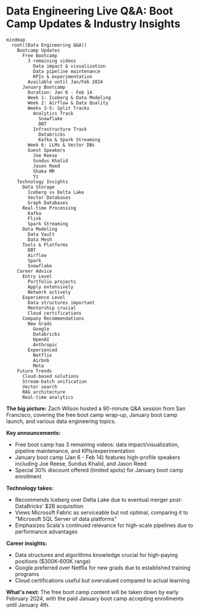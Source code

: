 # Data Engineering Live Q&A: Boot Camp Updates & Industry Insights

```mermaid
mindmap
  root((Data Engineering Q&A))
    Bootcamp Updates
      Free Bootcamp
        3 remaining videos
          Data impact & visualization
          Data pipeline maintenance
          KPIs & experimentation
        Available until Jan/Feb 2024
      January Bootcamp
        Duration: Jan 6 - Feb 14
        Week 1: Iceberg & Data Modeling
        Week 2: Airflow & Data Quality
        Weeks 3-5: Split Tracks
          Analytics Track
            Snowflake
            DBT
          Infrastructure Track
            Databricks
            Kafka & Spark Streaming
        Week 6: LLMs & Vector DBs
        Guest Speakers
          Joe Reese
          Sundus Khalid
          Jason Reed
          Shaka MR
          Yz
    Technology Insights
      Data Storage
        Iceberg vs Delta Lake
        Vector Databases
        Graph Databases
      Real-time Processing
        Kafka
        Flink
        Spark Streaming
      Data Modeling
        Data Vault
        Data Mesh
      Tools & Platforms
        DBT
        Airflow
        Spark
        Snowflake
    Career Advice
      Entry Level
        Portfolio projects
        Apply extensively
        Network actively
      Experience Level
        Data structures important
        Mentorship crucial
        Cloud certifications
      Company Recommendations
        New Grads
          Google
          Databricks
          OpenAI
          Anthropic
        Experienced
          Netflix
          Airbnb
          Meta
    Future Trends
      Cloud-based solutions
      Stream-batch unification
      Vector search
      RAG architecture
      Real-time analytics
```

**The big picture:** Zach Wilson hosted a 90-minute Q&A session from San Francisco, covering the free boot camp wrap-up, January boot camp launch, and various data engineering topics.

**Key announcements:**
- Free boot camp has 3 remaining videos: data impact/visualization, pipeline maintenance, and KPIs/experimentation
- January boot camp (Jan 6 - Feb 14) features high-profile speakers including Joe Reese, Sundus Khalid, and Jason Reed
- Special 30% discount offered (limited spots) for January boot camp enrollment

**Technology takes:**
- Recommends Iceberg over Delta Lake due to eventual merger post-DataBricks' $2B acquisition
- Views Microsoft Fabric as serviceable but not optimal, comparing it to "Microsoft SQL Server of data platforms"
- Emphasizes Scala's continued relevance for high-scale pipelines due to performance advantages

**Career insights:**
- Data structures and algorithms knowledge crucial for high-paying positions ($300K-600K range)
- Google preferred over Netflix for new grads due to established training programs
- Cloud certifications useful but overvalued compared to actual learning

**What's next:** The free boot camp content will be taken down by early February 2024, with the paid January boot camp accepting enrollments until January 4th.